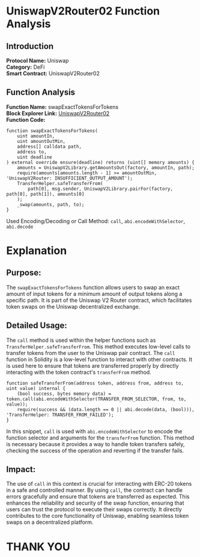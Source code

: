 # UniswapV2Router02 Function Analysis

## Introduction

**Protocol Name:** Uniswap  
**Category:** DeFi  
**Smart Contract:** UniswapV2Router02  

## Function Analysis

**Function Name:** swapExactTokensForTokens  
**Block Explorer Link:** [UniswapV2Router02](https://etherscan.io/address/0x7a250d5630b4cf539739df2c5dacab38e4a7b5e4#code)  
**Function Code:**
```solidity
function swapExactTokensForTokens(
    uint amountIn,
    uint amountOutMin,
    address[] calldata path,
    address to,
    uint deadline
) external override ensure(deadline) returns (uint[] memory amounts) {
    amounts = UniswapV2Library.getAmountsOut(factory, amountIn, path);
    require(amounts[amounts.length - 1] >= amountOutMin, 'UniswapV2Router: INSUFFICIENT_OUTPUT_AMOUNT');
    TransferHelper.safeTransferFrom(
        path[0], msg.sender, UniswapV2Library.pairFor(factory, path[0], path[1]), amounts[0]
    );
    _swap(amounts, path, to);
}
```

Used Encoding/Decoding or Call Method: `call`, `abi.encodeWithSelector`, `abi.decode`

# Explanation

## Purpose:
The `swapExactTokensForTokens` function allows users to swap an exact amount of input tokens for a minimum amount of output tokens along a specific path. It is part of the Uniswap V2 Router contract, which facilitates token swaps on the Uniswap decentralized exchange.

## Detailed Usage:
The `call` method is used within the helper functions such as `TransferHelper.safeTransferFrom`. This method executes low-level calls to transfer tokens from the user to the Uniswap pair contract. The `call` function in Solidity is a low-level function to interact with other contracts. It is used here to ensure that tokens are transferred properly by directly interacting with the token contract's `transferFrom` method.

```solidity
function safeTransferFrom(address token, address from, address to, uint value) internal {
    (bool success, bytes memory data) = token.call(abi.encodeWithSelector(TRANSFER_FROM_SELECTOR, from, to, value));
    require(success && (data.length == 0 || abi.decode(data, (bool))), 'TransferHelper: TRANSFER_FROM_FAILED');
}
```

In this snippet, `call` is used with `abi.encodeWithSelector` to encode the function selector and arguments for the `transferFrom` function. This method is necessary because it provides a way to handle token transfers safely, checking the success of the operation and reverting if the transfer fails.

## Impact:
The use of `call` in this context is crucial for interacting with ERC-20 tokens in a safe and controlled manner. By using `call`, the contract can handle errors gracefully and ensure that tokens are transferred as expected. This enhances the reliability and security of the swap function, ensuring that users can trust the protocol to execute their swaps correctly. It directly contributes to the core functionality of Uniswap, enabling seamless token swaps on a decentralized platform.

# THANK YOU

